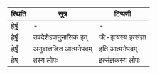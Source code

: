 | स्थिति | सूत्र | टिप्पणी |
| ----- | ------- | ------ |
| ह्रेषृँ॒ | - | - |
| ह्रेषृँ॒ | उपदेशेऽजनुनासिक इत् | ऋँ-इत्यस्य इत्संज्ञा |
| ह्रेषृँ॒ | अनुदात्तङित आत्मनेपदम् | इति आत्मनेपदम् |
| ह्रेष् | तस्य लोपः | इत्संज्ञकस्य लोपः |
